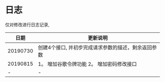 # 日志

仅对修改进行日志记录,

|日期 |更新说明|
| ---------------- | ------------------------ |
|20190730|创建4个接口, 并初步完成请求参数的描述，剩余返回参数|
|20190815|1。 增加谷歌令牌功能 2。 增加密码修改接口|
|-|-|



